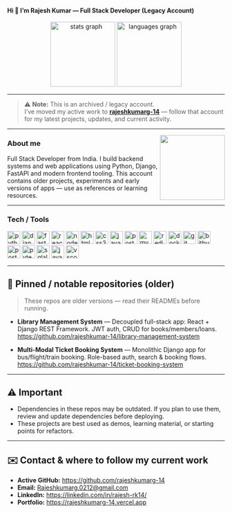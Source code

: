 <h4 align="left">Hi 👋 I’m Rajesh Kumar — Full Stack Developer (Legacy Account)</h4>

<div align="center">
  <img src="https://github-readme-stats.vercel.app/api?username=Rajeshkumar-14&hide_title=false&hide_rank=false&show_icons=true&include_all_commits=true&count_private=true&disable_animations=false&theme=dracula&locale=en&hide_border=false" height="150" alt="stats graph"  />
  <img src="https://github-readme-stats.vercel.app/api/top-langs?username=Rajeshkumar-14&locale=en&hide_title=false&layout=compact&card_width=320&langs_count=5&theme=dracula&hide_border=false" height="150" alt="languages graph"  />
</div>

---

> ⚠️ **Note:** This is an archived / legacy account.  
> I’ve moved my active work to **[rajeshkumarg-14](https://github.com/rajeshkumarg-14)** — follow that account for my latest projects, updates, and current activity.

---

<img align="right" height="150" src="https://c.tenor.com/UttC4AITYR4AAAAd/full-stack-developer.gif" />

### About me
Full Stack Developer from India. I build backend systems and web applications using Python, Django, FastAPI and modern frontend tooling. This account contains older projects, experiments and early versions of apps — use as references or learning resources.

---

### Tech / Tools
<div align="left">
  <img src="https://skillicons.dev/icons?i=py" height="30" alt="python" />
  <img src="https://skillicons.dev/icons?i=django" height="30" alt="django" />
  <img src="https://skillicons.dev/icons?i=fastapi" height="30" alt="fastapi" />
  <img src="https://skillicons.dev/icons?i=react" height="30" alt="react" />
  <img src="https://skillicons.dev/icons?i=nodejs" height="30" alt="nodejs" />
  <img src="https://skillicons.dev/icons?i=html" height="30" alt="html5" />
  <img src="https://skillicons.dev/icons?i=css" height="30" alt="css3" />
  <img src="https://skillicons.dev/icons?i=js" height="30" alt="javascript" />
  <img src="https://skillicons.dev/icons?i=postgres" height="30" alt="postgresql" />
  <img src="https://skillicons.dev/icons?i=mysql" height="30" alt="mysql" />
  <img src="https://skillicons.dev/icons?i=redis" height="30" alt="redis" />
  <img src="https://skillicons.dev/icons?i=docker" height="30" alt="docker" />
  <img src="https://skillicons.dev/icons?i=git" height="30" alt="git" />
  <img src="https://cdn.jsdelivr.net/gh/devicons/devicon/icons/bitbucket/bitbucket-original.svg" height="30" alt="bitbucket" />
  <img src="https://skillicons.dev/icons?i=postman" height="30" alt="postman" />
  <img src="https://cdn.jsdelivr.net/gh/devicons/devicon/icons/pytest/pytest-original.svg" height="30" alt="pytest" />
  <img src="https://cdn.jsdelivr.net/gh/devicons/devicon@latest/icons/sqlalchemy/sqlalchemy-original-wordmark.svg" height="30" alt="sqlalchemy" />
  <img src="https://cdn.jsdelivr.net/gh/devicons/devicon/icons/java/java-original.svg" height="30" alt="java" />
  <img src="https://cdn.jsdelivr.net/gh/devicons/devicon/icons/vscode/vscode-original.svg" height="30" alt="vscode" />
</div>

---

## 📌 Pinned / notable repositories (older)
> These repos are older versions — read their READMEs before running.

- **Library Management System** — Decoupled full-stack app: React + Django REST Framework. JWT auth, CRUD for books/members/loans.  
  https://github.com/rajeshkumar-14/library-management-system

- **Multi-Modal Ticket Booking System** — Monolithic Django app for bus/flight/train booking. Role-based auth, search & booking flows.  
  https://github.com/rajeshkumar-14/ticket-booking-system

---

## ⚠️ Important
- Dependencies in these repos may be outdated. If you plan to use them, review and update dependencies before deploying.  
- These projects are best used as demos, learning material, or starting points for refactors.

---

## ✉️ Contact & where to follow my current work
- **Active GitHub:** https://github.com/rajeshkumarg-14  
- **Email:** Rajeshkumarg.0212@gmail.com  
- **LinkedIn:** https://linkedin.com/in/rajesh-rk14/  
- **Portfolio:** https://rajeshkumarg-14.vercel.app

